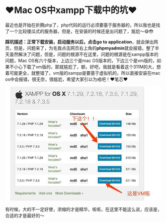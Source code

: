 # ❤️Mac OS中xampp下载中的坑❤️

​		最近也是开始在折腾php了，php代码的运行必须要基于服务器的，所以我也是找了一个比较傻瓜式的服务器，但是，在安装的时候还是出问题了，尴尬～😅😳

​		**踩坑描述：**正常下载安装，启动服务以后，点击**go to application**，就会弹出网页，但是，问题来了，为毛我点击网页右上角的**phpmyadmin**就会报错，整了半天虽然解决了问题，但是，问题的根源不在这里，问题的根源是在xampp版本的问题，Mac OS有六个版本，上边三个是mac OS版本的，下边三个是vm版的，如果不小心下载了vm版的，那就尴尬了，额，好吧，我就是看着这个311M的大，想着可能更全，就整错了，vm版的xampp是要基于虚拟机的，所以直接安装在mac os中会报错，很无奈，很尴尬，希望大家引以为戒吧！❤️笔芯❤️

![image-20190602234814477](./images/image-20190602234814477.png)

有时候，大的不一定好使，浓缩的才是精华，咳咳，在这里不能这么说，应该是，合适的才是最好的～

[Mac OS中xampp下载安装遇到的坑]: ./MacOS中xampp下载安装遇到的坑.md

